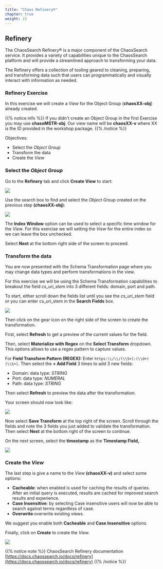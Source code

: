 ```yaml
---
title: "Chaos Refinery®"
chapter: true
weight: 22
---
```


## Refinery

The ChaosSearch Refinery® is a major component of the ChaosSearch service. It provides a variety of capabilities unique to the ChaosSearch platform and will provide a streamlined approach to transforming your data.

The Refinery offers a collection of tooling geared to cleaning, preparing, and transforming data such that users can programmatically and visually interact with information as needed. 

### Refinery Exercise

In this exercise we will create a *View* for the Object Group (**chaosXX-obj**) already created. 

{{% notice info %}}
If you didn't create an Object Group in the first Exercise you may use **chasoMSTR-obj**. Our view name will be **chaosXX-v** where XX is the ID provided in the workshop package.
{{% /notice %}}

Objectives:

- Select the *Object Group* 
- Transform the data
- Create the *View*

### Select the *Object Group*

Go to the **Refinery** tab and click **Create View** to start:

![](/images/preparing/createview.jpg)

Use the search box to find and select the *Object Group* created on the previous step **(chaosXX-obj)**:

![](/images/preparing/selectobjectgroup.jpg)

The **Index Window** option can be used to select a specific time window for the *View*. For this exercise we will setting the *View* for the entire index so we can leave the box unchecked.

Select **Next** at the bottom right side of the screen to proceed.

### Transform the data

You are now presented with the Schema Transformation page where you may change data types and perform transformations in the view. 

For this exercise we will be using the Schema Transformation capabilities to breakout the field *cs\_uri\_stem* into 3 different fields: domain, port and path. 

To start, either scroll down the fields list until you see the *cs\_uri\_stem* field or you can enter cs\_uri\_stem in the **Search Fields** box.

![](/images/preparing/selectfield.jpg)

Then click on the gear icon on the right side of the screen to create the transformation.

First, select **Refresh** to get a preview of the current values for the field.

Then, select **Materialize with Regex** on the **Select Transform** dropdown. This options allows to use a regex pattern to capture values.

For **Field Transform Pattern (REGEX):** Enter `https:\\/\\/(\\S+):(\\d+)(\\S+)`. Then select the **+ Add Field** 3 times to add 3 new fields:

- Domain: data type: *STRING*
- Port: data type: *NUMERAL*
- Path: data type: *STRING*

Then select **Refresh** to preview the data after the transformation.


Your screen should now look like:

![](/images/preparing/createtransformation.jpg)

Now select **Save Transform** at the top right of the screen. Scroll through the fields and note the 3 fields you just added to validate the transformation. Then select **Next** at the bottom right of the screen to continue.

On the next screen, select the **timestamp** as the **Timestamp Field,**.

![](/images/preparing/savetransform.jpg)

### Create the *View*

The last step is give a name to the *View* **(chaosXX-v)** and select some options:  

- **Cacheable**: when enabled is used for caching the results of queries. After an initial query is executed, results are cached for improved search results and experience. 
- **Case Insensitive**: by selecting Case insensitive users will now be able to search against terms regardless of case.
- **Overwrite**:overwrite existing views.

We suggest you enable both **Cacheable** and **Case Insensitive** options.

Finally, click on **Create** to create the *View*.

![](/images/preparing/createviewfinal.jpg)





{{% notice note %}}
ChaosSearch Refinery documentation [https://docs.chaossearch.io/docs/refinery](https://docs.chaossearch.io/docs/refinery)
{{% /notice %}}